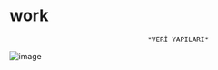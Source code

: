 # work
                                      *VERİ YAPILARI*
![image](https://user-images.githubusercontent.com/104844949/214380866-3b9774dd-7453-4a3a-abbd-43ea7edf0ddd.png)
